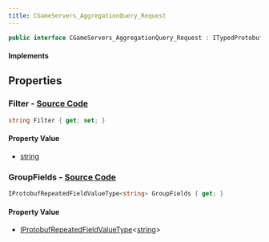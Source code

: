 ```yaml
---
title: CGameServers_AggregationQuery_Request
---
```


```csharp
public interface CGameServers_AggregationQuery_Request : ITypedProtobuf<CGameServers_AggregationQuery_Request>, INativeHandle
```

#### Implements

## Properties

### **Filter** - [Source Code](https://github.com/swiftly-solution/swiftlys2/blob/main/managed/src/SwiftlyS2.Generated/Protobufs/Interfaces/CGameServers_AggregationQuery_Request.cs#L13)

```csharp
string Filter { get; set; }
```

#### Property Value

- [string](https://learn.microsoft.com/dotnet/api/system.string)

### **GroupFields** - [Source Code](https://github.com/swiftly-solution/swiftlys2/blob/main/managed/src/SwiftlyS2.Generated/Protobufs/Interfaces/CGameServers_AggregationQuery_Request.cs#L16)

```csharp
IProtobufRepeatedFieldValueType<string> GroupFields { get; }
```

#### Property Value

- [IProtobufRepeatedFieldValueType](/docs/api/shared/netmessages/iprotobufrepeatedfieldvaluetype-1)<[string](https://learn.microsoft.com/dotnet/api/system.string)>

